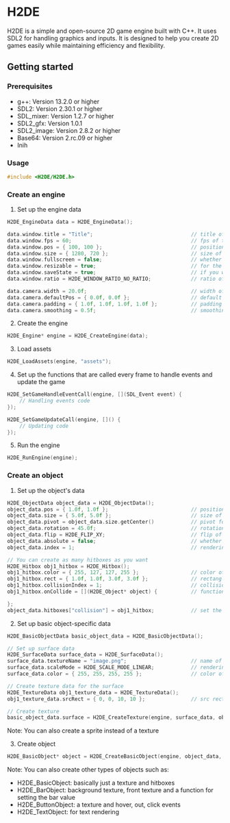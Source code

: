 # H2DE
H2DE is a simple and open-source 2D game engine built with C++. It uses SDL2 for handling graphics and inputs. It is designed to help you create 2D games easily while maintaining efficiency and flexibility.


## Getting started

### Prerequisites
- g++: Version 13.2.0 or higher
- SDL2: Version 2.30.1 or higher
- SDL_mixer: Version 1.2.7 or higher
- SDL2_gfx: Version 1.0.1
- SDL2_image: Version 2.8.2 or higher
- Base64: Version 2.rc.09 or higher
- Inih





### Usage
```cpp
#include <H2DE/H2DE.h>
```





### Create an engine

1. Set up the engine data
```cpp
H2DE_EngineData data = H2DE_EngineData();

data.window.title = "Title";                                // title of the window
data.window.fps = 60;                                       // fps of the window
data.window.pos = { 100, 100 };                             // position of the window
data.window.size = { 1280, 720 };                           // size of the window
data.window.fullscreen = false;                             // whether the window should be fullscreen
data.window.resizable = true;                               // for the window to be resizable
data.window.saveState = true;                               // if you wanna save the position and size of the window when closing the app
data.window.ratio = H2DE_WINDOW_RATIO_NO_RATIO;             // ratio of the window (16/9, 3/4, custom, and much more)

data.camera.width = 20.0f;                                  // width of the camera
data.camera.defaultPos = { 0.0f, 0.0f };                    // default position of the camera
data.camera.padding = { 1.0f, 1.0f, 1.0f, 1.0f };           // padding from the reference (will automatically move the camera away from the reference)
data.camera.smoothing = 0.5f;                               // smoothing of the camera: 0 = no smoothing, 1 = max smoothing
```

2. Create the engine
```cpp
H2DE_Engine* engine = H2DE_CreateEngine(data);
```

3. Load assets
```cpp
H2DE_LoadAssets(engine, "assets");
```

4. Set up the functions that are called every frame to handle events and update the game
```cpp
H2DE_SetGameHandleEventCall(engine, [](SDL_Event event) {
    // Handling events code
});

H2DE_SetGameUpdateCall(engine, []() {
    // Updating code
});
```

5. Run the engine
```cpp
H2DE_RunEngine(engine);
```





### Create an object

1. Set up the object's data
```cpp
H2DE_ObjectData object_data = H2DE_ObjectData();
object_data.pos = { 1.0f, 1.0f };                           // position of the object
object_data.size = { 5.0f, 5.0f };                          // size of the object
object_data.pivot = object_data.size.getCenter()            // pivot for rotation
object_data.rotation = 45.0f;                               // rotation of the object
object_data.flip = H2DE_FLIP_XY;                            // flip of the object
object_data.absolute = false;                               // whether the object is absolute (ex. for hud)
object_data.index = 1;                                      // rendering index (higher = on top)

// You can create as many hitboxes as you want
H2DE_Hitbox obj1_hitbox = H2DE_Hitbox();
obj1_hitbox.color = { 255, 127, 127, 255 };                 // color of the hitbox (if rendered)
obj1_hitbox.rect = { 1.0f, 1.0f, 3.0f, 3.0f };              // rectangle of the hitbox
obj1_hitbox.collisionIndex = 1;                             // collision index (hitboxes can only collide with same index)
obj1_hitbox.onCollide = [](H2DE_Object* object) {           // function that is called when a collision is detected

};
object_data.hitboxes["collision"] = obj1_hitbox;            // set the name 'collision' for this hitbox
```

2. Set up basic object-specific data

```cpp
H2DE_BasicObjectData basic_object_data = H2DE_BasicObjectData();

// Set up surface data
H2DE_SurfaceData surface_data = H2DE_SurfaceData();
surface_data.textureName = "image.png";                     // name of the texture
surface_data.scaleMode = H2DE_SCALE_MODE_LINEAR;            // rendering mode
surface_data.color = { 255, 255, 255, 255 };                // color of the texture

// Create texture data for the surface
H2DE_TextureData obj1_texture_data = H2DE_TextureData();
obj1_texture_data.srcRect = { 0, 0, 10, 10 };               // src rect if needed

// Create texture
basic_object_data.surface = H2DE_CreateTexture(engine, surface_data, obj1_texture_data);
```

Note: You can also create a sprite instead of a texture

3. Create object
```cpp
H2DE_BasicObject* object = H2DE_CreateBasicObject(engine, object_data, basic_object_data);
```

Note: You can also create other types of objects such as:
- H2DE_BasicObject: basically just a texture and hitboxes
- H2DE_BarObject: background texture, front texture and a function for setting the bar value
- H2DE_ButtonObject: a texture and hover, out, click events
- H2DE_TextObject: for text rendering
